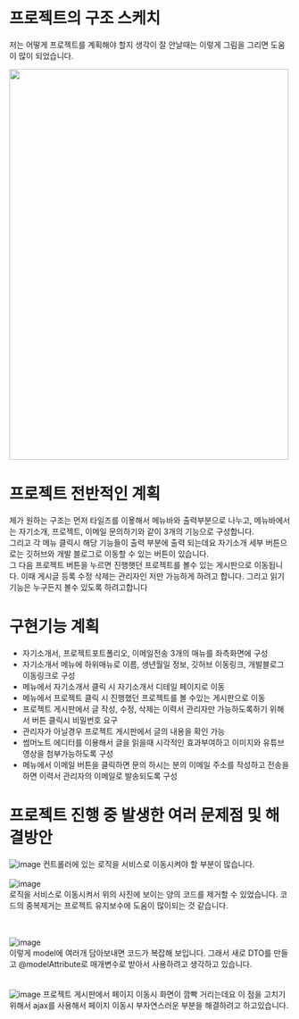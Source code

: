 # 프로젝트의 구조 스케치
저는 어떻게 프로젝트를 계획해야 할지 생각이 잘 안날때는 이렇게 그림을 그리면 도움이 많이 되었습니다. 

<img src="https://user-images.githubusercontent.com/87956011/148166631-c2522014-c1ff-452c-abec-8b820d64f32d.jpg" style="width:500px; height:700px"/>

# 프로젝트 전반적인 계획
제가 원하는 구조는 먼저 타일즈를 이욯해서 메뉴바와 출력부분으로 나누고, 메뉴바에서는 자기소개, 프로젝트, 이메일 문의하기와 같이 3개의 기능으로 구성합니다.<br/> 그리고
각 메뉴 클릭시 해당 기능들이 출력 부분에 출력 되는데요 자기소개 세부 버튼으로는 깃허브와 개발 블로그로 이동할 수 있는 버튼이 있습니다. <br/>그 다음 프로젝트 버튼을 누르면
진행햇던 프로젝트를 볼수 있는 게시판으로 이동됩니다. 이때 게시글 등록 수정 삭제는 관리자인 저만 가능하게 하려고 합니다. 그리고 읽기 기능은 누구든지 볼수 있도록 하려고합니다

# 구현기능 계획
- 자기소개서, 프로젝트포트폴리오, 이메일전송 3개의 매뉴를 좌측화면에 구성
- 자기소개서 메뉴에 하위매뉴로 이름, 생년월일 정보, 깃허브 이동링크, 개발블로그 이동링크로 구성
- 메뉴에서 자기소개서 클릭 시 자기소개서 디테일 페이지로 이동
- 메뉴에서 프로젝트 클릭 시 진행했던 프로젝트를 볼 수있는 게시판으로 이동
- 프로젝트 게시판에서 글 작성, 수정, 삭제는 이력서 관리자만 가능하도록하기 위해서 버튼 클릭시 비밀번호 요구
- 관리자가 아닐경우 프로젝트 게시판에서 글의 내용을 확인 가능
- 썸머노트 에디터를 이용해서 글을 읽을때 시각적인 효과부여하고 이미지와 유튜브 영상을 첨부가능하도록 구성
- 메뉴에서 이메일 버튼을 클릭하면 문의 하시는 분의 이메일 주소를 작성하고 전송을 하면 이력서 관리자의 이메일로 발송되도록 구성

# 프로젝트 진행 중 발생한 여러 문제점 및 해결방안
![image](https://user-images.githubusercontent.com/87956011/148191604-7774affc-db99-4363-a457-70b0f13d48de.png)
컨트롤러에 있는 로직을 서비스로 이동시켜야 할 부분이 많습니다.<br/>
<br/>![image](https://user-images.githubusercontent.com/87956011/148196512-bb9deb44-3b03-4eb2-bf19-11c29967062f.png)<br/>
로직을 서비스로 이동시켜서 위의 사진에 보이는 양의 코드를 제거할 수 있었습니다. 코드의 중복제거는 프로젝트 유지보수에 도움이 많이되는 것 같습니다.


<br/><br/>![image](https://user-images.githubusercontent.com/87956011/148191760-07aec21a-e2ae-472e-a58f-3f4712b555fd.png)<br/>
이렇게 model에 여러개 담아보내면 코드가 복잡해 보입니다. 그래서 새로 DTO를 만들고 @modelAttribute로 매개변수로 받아서 사용하려고 생각하고 있습니다.<br/>
<br/><br/>![image](https://user-images.githubusercontent.com/87956011/148192358-51f66404-7c07-4095-9561-3bac9a4126a2.png)
프로젝트 게시판에서 페이지 이동시 화면이 깜빡 거리는데요 이 점을 고치기 위해서 ajax를 사용해서 페이지 이동시 부자연스러운 부분을 해결하려고 하고있습니다.
